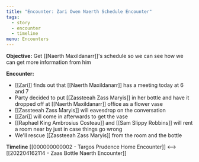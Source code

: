 ```yaml
---
title: "Encounter: Zari Owen Naerth Schedule Encounter"
tags:
  - story
  - encounter
  - timeline
menu: Encounters
---
```

**Objective:** Get [[Naerth Maxildanarr]]'s schedule so we can see how we can get more information from him

**Encounter:**
*  [[Zari]] finds out that [[Naerth Maxildanarr]] has a meeting today at 6 and 7 
* Party decided to put [[Zassteeah Zass Maryis]] in her bottle and have it dropped off at [[Naerth Maxildanarr]] office as a flower vase
* [[Zassteeah Zass Maryis]] will eavesdrop on the conversation
* [[Zari]] will come in afterwards to get the vase
* [[Raphael King Ambrosius Costeau]] and [[Sam Slippy Robbins]] will rent a room near by just in case things go wrong
* We'll rescue [[Zassteeah Zass Maryis]] from the room and the bottle

**Timeline**
[[000000000002 - Targos Prudence Home Encounter]] <--> [[202204162114 - Zaas Bottle Naerth Encounter]]

<span class='ob-timelines' data-date='1501-03-28-00' data-title="Zari Owen Naerth Schedule Encounter"></span>